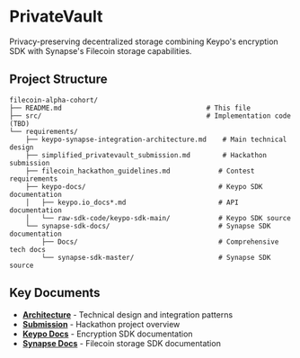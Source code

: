 # PrivateVault

Privacy-preserving decentralized storage combining Keypo's encryption SDK with Synapse's Filecoin storage capabilities.

## Project Structure

```
filecoin-alpha-cohort/
├── README.md                                    # This file
├── src/                                         # Implementation code (TBD)
└── requirements/
    ├── keypo-synapse-integration-architecture.md    # Main technical design
    ├── simplified_privatevault_submission.md        # Hackathon submission
    ├── filecoin_hackathon_guidelines.md            # Contest requirements
    ├── keypo-docs/                                 # Keypo SDK documentation
    │   ├── keypo.io_docs*.md                       # API documentation
    │   └── raw-sdk-code/keypo-sdk-main/            # Keypo SDK source
    └── synapse-sdk-docs/                           # Synapse SDK documentation
        ├── Docs/                                   # Comprehensive tech docs
        └── synapse-sdk-master/                     # Synapse SDK source
```

## Key Documents

- **[Architecture](requirements/keypo-synapse-integration-architecture.md)** - Technical design and integration patterns
- **[Submission](requirements/simplified_privatevault_submission.md)** - Hackathon project overview
- **[Keypo Docs](requirements/keypo-docs/)** - Encryption SDK documentation  
- **[Synapse Docs](requirements/synapse-sdk-docs/Docs/)** - Filecoin storage SDK documentation